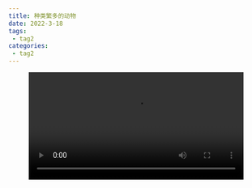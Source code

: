 ```yaml
---
title: 种类繁多的动物
date: 2022-3-18
tags:
 - tag2
categories:
 - tag2
---
```

<script src="https://cdn.bootcdn.net/ajax/libs/jquery/3.3.1/jquery.min.js"></script>
<figure id="video1" class="wp-block-video"><video style="width: 100%;" controls autoplay preload
src="https://docker.qwenlove.top/d/swr.cn-north-4.myhuaweicloud.com/qianwen/public:sha256:5bdb2ec1c454c9aab0f1bd329d1d71b7275d182f300299543ff8adccd4746ae6"
></video></figure>


<script>
	window.onload = function(){
	 console.log("***************************************************************")
	let showTime="";

                   let myVid=document.getElementById("video1");
                   myVid.controls = true;
 myVid.onpause = function() {
	   myVid.src = "https://docker.qwenlove.top/d/swr.cn-north-4.myhuaweicloud.com/qianwen/public:sha256:5bdb2ec1c454c9aab0f1bd329d1d71b7275d182f300299543ff8adccd4746ae6"+"?t="+parseInt(Math.random()*(99996-39+1)+3663669,10);
	   console.log(myVid.src+"哈哈哈哈")
       myVid.currentTime=showTime+"";
	   console.log(document.getElementById("video1").currentTime+"哈哈哈哈")
  	//myVid.play();
};

	    function timeupdate(){
        //因为当前的格式是带毫秒的float类型的如：12.231233，所以把他转成String了便于后面分割取秒
        showTime=document.getElementById("video1").currentTime+"";

    }
	 console.log(showTime)
	}
	


</script>

